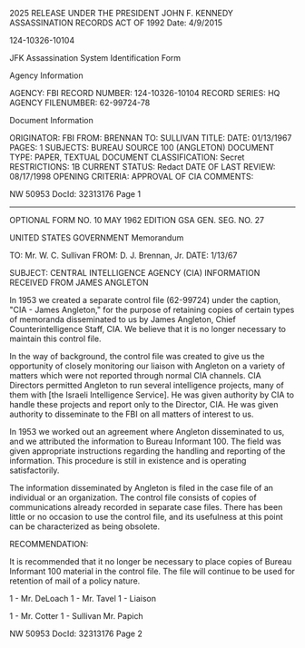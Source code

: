 2025 RELEASE UNDER THE PRESIDENT JOHN F. KENNEDY ASSASSINATION RECORDS ACT OF 1992
Date: 4/9/2015

124-10326-10104

JFK Assassination System
Identification Form

Agency Information

AGENCY: FBI
RECORD NUMBER: 124-10326-10104
RECORD SERIES: HQ
AGENCY FILENUMBER: 62-99724-78

Document Information

ORIGINATOR: FBI
FROM: BRENNAN
TO: SULLIVAN
TITLE:
DATE: 01/13/1967
PAGES: 1
SUBJECTS: BUREAU SOURCE 100 (ANGLETON)
DOCUMENT TYPE: PAPER, TEXTUAL DOCUMENT
CLASSIFICATION: Secret
RESTRICTIONS: 1B
CURRENT STATUS: Redact
DATE OF LAST REVIEW: 08/17/1998
OPENING CRITERIA: APPROVAL OF CIA
COMMENTS:

NW 50953 DocId: 32313176 Page 1

---

OPTIONAL FORM NO. 10
MAY 1962 EDITION
GSA GEN. SEG. NO. 27

UNITED STATES GOVERNMENT
Memorandum

TO: Mr. W. C. Sullivan
FROM: D. J. Brennan, Jr.
DATE: 1/13/67

SUBJECT: CENTRAL INTELLIGENCE AGENCY (CIA)
INFORMATION RECEIVED FROM JAMES ANGLETON

In 1953 we created a separate control file (62-99724) under the caption, "CIA - James Angleton," for the purpose of retaining copies of certain types of memoranda disseminated to us by James Angleton, Chief Counterintelligence Staff, CIA. We believe that it is no longer necessary to maintain this control file.

In the way of background, the control file was created to give us the opportunity of closely monitoring our liaison with Angleton on a variety of matters which were not reported through normal CIA channels. CIA Directors permitted Angleton to run several intelligence projects, many of them with [the Israeli Intelligence Service]. He was given authority by CIA to handle these projects and report only to the Director, CIA. He was given authority to disseminate to the FBI on all matters of interest to us.

In 1953 we worked out an agreement where Angleton disseminated to us, and we attributed the information to Bureau Informant 100. The field was given appropriate instructions regarding the handling and reporting of the information. This procedure is still in existence and is operating satisfactorily.

The information disseminated by Angleton is filed in the case file of an individual or an organization. The control file consists of copies of communications already recorded in separate case files. There has been little or no occasion to use the control file, and its usefulness at this point can be characterized as being obsolete.

RECOMMENDATION:

It is recommended that it no longer be necessary to place copies of Bureau Informant 100 material in the control file. The file will continue to be used for retention of mail of a policy nature.

1 - Mr. DeLoach
1 - Mr. Tavel
1 - Liaison

1 - Mr. Cotter
1 - Sullivan
Mr. Papich

NW 50953 DocId: 32313176 Page 2
